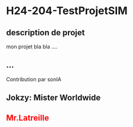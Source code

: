 # H24-204-TestProjetSIM
 
## description de projet 
mon projet bla bla .... 

## ... 
Contribution par sonIA



## Jokzy: Mister Worldwide
## <font color="#ff0000"> Mr.Latreille </font> 
